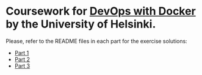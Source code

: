 # Coursework for [**DevOps with Docker**](https://devopswithdocker.com/) by the **University of Helsinki**.

Please, refer to the README files in each part for the exercise solutions:

* [Part 1](https://github.com/ndeamador/devops-with-docker/blob/master/part1/README.md)
* [Part 2](https://github.com/ndeamador/devops-with-docker/blob/master/part2/README.md)
* [Part 3](https://github.com/ndeamador/devops-with-docker/blob/master/part3/README.md)
